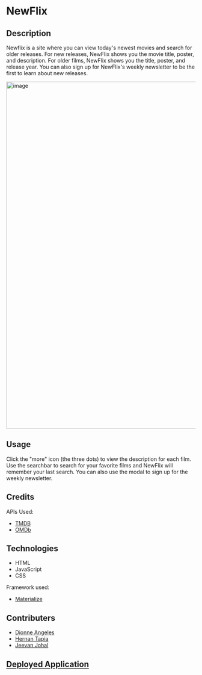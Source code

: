 # NewFlix

## Description
Newflix is a site where you can view today's newest movies and search for older releases.  For new releases, NewFlix shows you the movie title, poster, and description.  For older films, NewFlix shows you the title, poster, and release year.  You can also sign up for NewFlix's weekly newsletter to be the first to learn about new releases.

<img width="923" alt="image" src="https://user-images.githubusercontent.com/112898278/199320321-e089fe9c-7ce0-43f9-bfa8-37a6f7a647b7.png">

## Usage
Click the "more" icon (the three dots) to view the description for each film.  Use the searchbar to search for your favorite films and NewFlix will remember your last search.  You can also use the modal to sign up for the weekly newsletter.

## Credits
APIs Used:
* [TMDB](https://www.themoviedb.org/documentation/api?language=en-US)
* [OMDb](https://www.omdbapi.com/)

## Technologies 
* HTML
* JavaScript
* CSS

Framework used:
* [Materialize](https://materializecss.com/)

## Contributers
* [Dionne Angeles](https://github.com/ZG4219)
* [Hernan Tapia](https://github.com/HTapia7)
* [Jeevan Johal](https://github.com/jkjohal)

## [Deployed Application](https://htapia7.github.io/movie-selector/)


